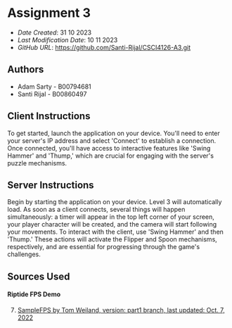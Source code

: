 <!--- The following README.md sample file was adapted from https://gist.github.com/PurpleBooth/109311bb0361f32d87a2#file-readme-template-md by Adam Sarty for academic use ---> 

# Assignment 3

* *Date Created*: 31 10 2023
* *Last Modification Date*: 10 11 2023
* *GitHub URL*: <https://github.com/Santi-Rijal/CSCI4126-A3.git>

## Authors

* Adam Sarty - B00794681
* Santi Rijal - B00860497

## Client Instructions

To get started, launch the application on your device. You'll need to enter your server's IP address and select 'Connect' to establish a connection. Once connected, you'll have access to interactive features like 'Swing Hammer' and 'Thump,' which are crucial for engaging with the server's puzzle mechanisms.

## Server Instructions

Begin by starting the application on your device. Level 3 will automatically load. As soon as a client connects, several things will happen simultaneously: a timer will appear in the top left corner of your screen, your player character will be created, and the camera will start following your movements. To interact with the client, use 'Swing Hammer' and then 'Thump.' These actions will activate the Flipper and Spoon mechanisms, respectively, and are essential for progressing through the game's challenges.

## Sources Used

#### Riptide FPS Demo

7. [SampleFPS by Tom Weiland, version: part1 branch, last updated: Oct. 7, 2022](https://github.com/RiptideNetworking/SampleFPS/tree/part1)



   
